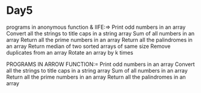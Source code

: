 # Day5
 programs in anonymous function & IIFE:=>
Print odd numbers in an array
Convert all the strings to title caps in a string array
Sum of all numbers in an array
Return all the prime numbers in an array
Return all the palindromes in an array
Return median of two sorted arrays of same size
Remove duplicates from an array
Rotate an array by k times

PROGRAMS IN ARROW FUNCTION:=
Print odd numbers in an array
Convert all the strings to title caps in a string array
Sum of all numbers in an array
Return all the prime numbers in an array
Return all the palindromes in an array


